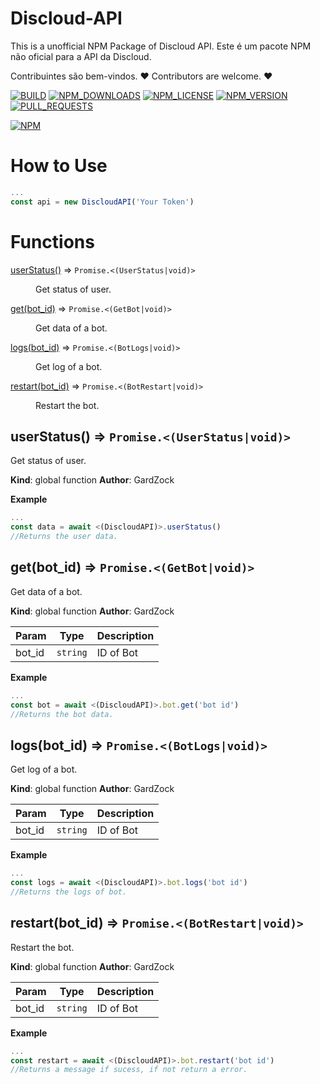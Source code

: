 # Discloud-API
This is a unofficial NPM Package of Discloud API.
Este é um pacote NPM não oficial para a API da Discloud.

Contribuintes são bem-vindos. ❤️
Contributors are welcome. ❤️

[![BUILD](https://img.shields.io/github/workflow/status/GardZock/Discloud-API/CodeQL)](https://github.com/GardZock/Discloud-API/actions/workflows/codeql.yml)    [![NPM_DOWNLOADS](https://img.shields.io/npm/dm/discloud-api)](https://nodei.co/npm/discloud-api/)    [![NPM_LICENSE](https://img.shields.io/npm/l/discloud-api)](https://nodei.co/npm/discloud-api/)     [![NPM_VERSION](https://img.shields.io/npm/v/discloud-api)](https://nodei.co/npm/discloud-api/)     [![PULL_REQUESTS](https://img.shields.io/github/issues-pr/GardZock/Discloud-API)](https://github.com/GardZock/Discloud-API/pulls)

[![NPM](https://nodei.co/npm/discloud-api.png)](https://nodei.co/npm/discloud-api/)

# How to Use
```js
...
const api = new DiscloudAPI('Your Token')
```

# Functions

<dl>
<dt><a href="#userStatus">userStatus()</a> ⇒ <code>Promise.&lt;(UserStatus|void)&gt;</code></dt>
<dd><p>Get status of user.</p>
</dd>
<dt><a href="#get">get(bot_id)</a> ⇒ <code>Promise.&lt;(GetBot|void)&gt;</code></dt>
<dd><p>Get data of a bot.</p>
</dd>
<dt><a href="#logs">logs(bot_id)</a> ⇒ <code>Promise.&lt;(BotLogs|void)&gt;</code></dt>
<dd><p>Get log of a bot.</p>
</dd>
<dt><a href="#restart">restart(bot_id)</a> ⇒ <code>Promise.&lt;(BotRestart|void)&gt;</code></dt>
<dd><p>Restart the bot.</p>
</dd>
</dl>

<a name="userStatus"></a>

## userStatus() ⇒ <code>Promise.&lt;(UserStatus\|void)&gt;</code>
Get status of user.

**Kind**: global function
**Author**: GardZock

**Example**

```js
...
const data = await <(DiscloudAPI)>.userStatus()
//Returns the user data.
```

<a name="get"></a>

## get(bot_id) ⇒ <code>Promise.&lt;(GetBot\|void)&gt;</code>
Get data of a bot.

**Kind**: global function
**Author**: GardZock

| Param | Type | Description |
| --- | --- | --- |
| bot_id | <code>string</code> | ID of Bot |

**Example**

```js
...
const bot = await <(DiscloudAPI)>.bot.get('bot id')
//Returns the bot data.
```

<a name="logs"></a>

## logs(bot_id) ⇒ <code>Promise.&lt;(BotLogs\|void)&gt;</code>
Get log of a bot.

**Kind**: global function
**Author**: GardZock

| Param | Type | Description |
| --- | --- | --- |
| bot_id | <code>string</code> | ID of Bot |

**Example**
```js
...
const logs = await <(DiscloudAPI)>.bot.logs('bot id')
//Returns the logs of bot.
```

<a name="restart"></a>

## restart(bot_id) ⇒ <code>Promise.&lt;(BotRestart\|void)&gt;</code>
Restart the bot.

**Kind**: global function
**Author**: GardZock

| Param | Type | Description |
| --- | --- | --- |
| bot_id | <code>string</code> | ID of Bot |

**Example**

```js
...
const restart = await <(DiscloudAPI)>.bot.restart('bot id')
//Returns a message if sucess, if not return a error.
```